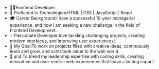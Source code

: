 - 👨‍💻Frontend Developer
- 🔭 Proficient in Technologies:HTML | CSS | JavaScript | React
- 🎓 Career Background:I have a successful 10-year managerial experience, and now I am seeking a new challenge in the field of Frontend Development.
- 💡 Passionate Developer:love tackling challenging projects, creating modern interfaces, and improving user experiences!.
- 🚀 My Goal:To work on projects filled with creative ideas, continuously learn and grow, and contribute value to the web world.
- 🚀 and To blend my leadership expertise with coding skills, creating innovative and user-centric web experiences that leave a lasting impact

<!---
Mrtkaya0/Mrtkaya0 is a ✨ special ✨ repository because its `README.md` (this file) appears on your GitHub profile.
You can click the Preview link to take a look at your changes.
--->
